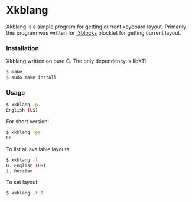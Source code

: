 Xkblang
======

Xkblang is a simple program for getting current keyboard layout. Primarily this program was written for [i3blocks](https://github.com/vivien/i3blocks) blocklet for getting current layout.

### Installation

Xkblang written on pure C. The only dependency is libX11.

```Makefile
$ make
$ sudo make install
```

### Usage

```bash
$ xkblang -p
English (US)

```
For short version:
```bash
$ xkblang -ps
En

```
To list all available layouts:
```bash
$ xkblang -l
0. English (US)
1. Russian

```

To set layout:
```bash
$ xkblang -t 0

```